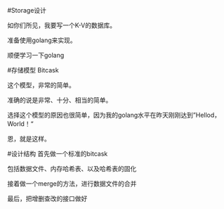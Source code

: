 #Storage设计

如你们所见，我要写一个K-V的数据库。

准备使用golang来实现。

顺便学习一下golang

#存储模型 Bitcask

这个模型，非常的简单。

准确的说是非常、十分、相当的简单。

选择这个模型的原因也很简单，因为我的golang水平在昨天刚刚达到”Hellod，World！“

恩，就是这样。

#设计结构
首先做一个标准的bitcask

包括数据文件、内存哈希表、以及哈希表的固化

接着做一个merge的方法，进行数据文件的合并

最后，把增删查改的接口做好


